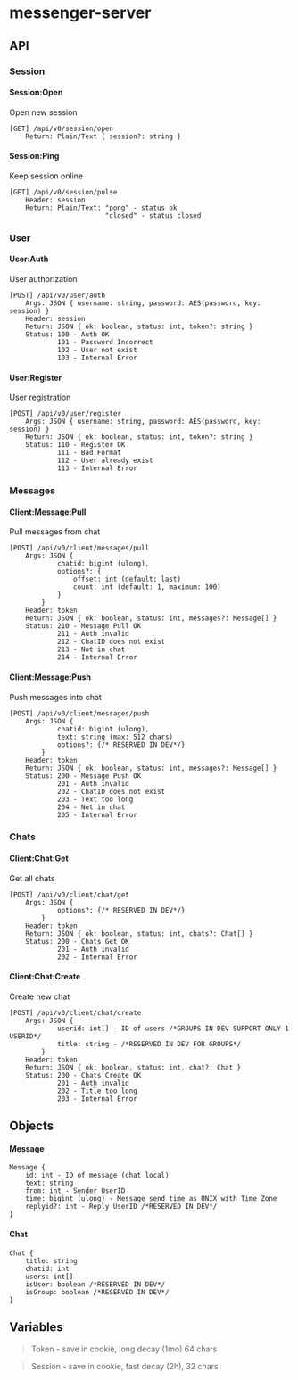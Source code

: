 # messenger-server

## API
### Session
#### Session:Open
Open new session
```
[GET] /api/v0/session/open
    Return: Plain/Text { session?: string }
```
#### Session:Ping 
Keep session online
```
[GET] /api/v0/session/pulse
    Header: session
    Return: Plain/Text: "pong" - status ok
                        "closed" - status closed
```
### User
#### User:Auth
User authorization
```
[POST] /api/v0/user/auth
    Args: JSON { username: string, password: AES(password, key: session) }
    Header: session
    Return: JSON { ok: boolean, status: int, token?: string }
    Status: 100 - Auth OK
            101 - Password Incorrect
            102 - User not exist
            103 - Internal Error
```
#### User:Register
User registration
```
[POST] /api/v0/user/register
    Args: JSON { username: string, password: AES(password, key: session) }
    Return: JSON { ok: boolean, status: int, token?: string }
    Status: 110 - Register OK
            111 - Bad Format
            112 - User already exist
            113 - Internal Error
```
### Messages
#### Client:Message:Pull
Pull messages from chat
```
[POST] /api/v0/client/messages/pull
    Args: JSON { 
            chatid: bigint (ulong),
            options?: {
                offset: int (default: last)
                count: int (default: 1, maximum: 100)
            }
        }
    Header: token
    Return: JSON { ok: boolean, status: int, messages?: Message[] }
    Status: 210 - Message Pull OK
            211 - Auth invalid
            212 - ChatID does not exist
            213 - Not in chat
            214 - Internal Error
```
#### Client:Message:Push
Push messages into chat
```
[POST] /api/v0/client/messages/push
    Args: JSON {
            chatid: bigint (ulong),
            text: string (max: 512 chars)
            options?: {/* RESERVED IN DEV*/}
        }
    Header: token
    Return: JSON { ok: boolean, status: int, messages?: Message[] }
    Status: 200 - Message Push OK
            201 - Auth invalid
            202 - ChatID does not exist
            203 - Text too long
            204 - Not in chat
            205 - Internal Error
```
### Chats
#### Client:Chat:Get
Get all chats
```
[POST] /api/v0/client/chat/get
    Args: JSON {
            options?: {/* RESERVED IN DEV*/}
        }
    Header: token
    Return: JSON { ok: boolean, status: int, chats?: Chat[] }
    Status: 200 - Chats Get OK
            201 - Auth invalid
            202 - Internal Error
```
#### Client:Chat:Create
Create new chat
```
[POST] /api/v0/client/chat/create
    Args: JSON {
            userid: int[] - ID of users /*GROUPS IN DEV SUPPORT ONLY 1 USERID*/
            title: string - /*RESERVED IN DEV FOR GROUPS*/
        }
    Header: token
    Return: JSON { ok: boolean, status: int, chat?: Chat }
    Status: 200 - Chats Create OK
            201 - Auth invalid
            202 - Title too long
            203 - Internal Error
```

## Objects

#### Message
```
Message {
    id: int - ID of message (chat local)
    text: string
    from: int - Sender UserID    
    time: bigint (ulong) - Message send time as UNIX with Time Zone
    replyid?: int - Reply UserID /*RESERVED IN DEV*/
}
```

#### Chat
```
Chat {
    title: string
    chatid: int
    users: int[]
    isUser: boolean /*RESERVED IN DEV*/
    isGroup: boolean /*RESERVED IN DEV*/
}
```

## Variables
>Token - save in cookie, long decay (1mo) 64 chars

>Session - save in cookie, fast decay (2h), 32 chars